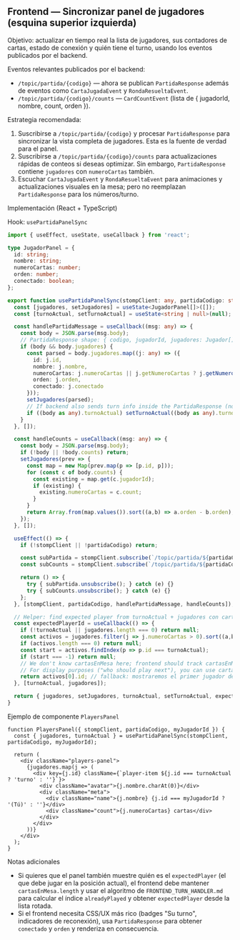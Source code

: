 ## Frontend — Sincronizar panel de jugadores (esquina superior izquierda)

Objetivo: actualizar en tiempo real la lista de jugadores, sus contadores de cartas, estado de conexión y quién tiene el turno, usando los eventos publicados por el backend.

Eventos relevantes publicados por el backend:
- `/topic/partida/{codigo}` — ahora se publican `PartidaResponse` además de eventos como `CartaJugadaEvent` y `RondaResueltaEvent`.
- `/topic/partida/{codigo}/counts` — `CardCountEvent` (lista de { jugadorId, nombre, count, orden }).

Estrategia recomendada:
1. Suscribirse a `/topic/partida/{codigo}` y procesar `PartidaResponse` para sincronizar la vista completa de jugadores. Esta es la fuente de verdad para el panel.
2. Suscribirse a `/topic/partida/{codigo}/counts` para actualizaciones rápidas de conteos si deseas optimizar. Sin embargo, `PartidaResponse` contiene `jugadores` con `numeroCartas` también.
3. Escuchar `CartaJugadaEvent` y `RondaResueltaEvent` para animaciones y actualizaciones visuales en la mesa; pero no reemplazan `PartidaResponse` para los números/turno.

Implementación (React + TypeScript)

Hook: `usePartidaPanelSync`

```ts
import { useEffect, useState, useCallback } from 'react';

type JugadorPanel = {
  id: string;
  nombre: string;
  numeroCartas: number;
  orden: number;
  conectado: boolean;
};

export function usePartidaPanelSync(stompClient: any, partidaCodigo: string, myJugadorId?: string) {
  const [jugadores, setJugadores] = useState<JugadorPanel[]>([]);
  const [turnoActual, setTurnoActual] = useState<string | null>(null);

  const handlePartidaMessage = useCallback((msg: any) => {
    const body = JSON.parse(msg.body);
    // PartidaResponse shape: { codigo, jugadorId, jugadores: Jugador[] }
    if (body && body.jugadores) {
      const parsed = body.jugadores.map((j: any) => ({
        id: j.id,
        nombre: j.nombre,
        numeroCartas: j.numeroCartas || j.getNumeroCartas ? j.getNumeroCartas() : j.numeroCartas,
        orden: j.orden,
        conectado: j.conectado
      }));
      setJugadores(parsed);
      // If backend also sends turn info inside the PartidaResponse (not always), update it
      if ((body as any).turnoActual) setTurnoActual((body as any).turnoActual);
    }
  }, []);

  const handleCounts = useCallback((msg: any) => {
    const body = JSON.parse(msg.body);
    if (!body || !body.counts) return;
    setJugadores(prev => {
      const map = new Map(prev.map(p => [p.id, p]));
      for (const c of body.counts) {
        const existing = map.get(c.jugadorId);
        if (existing) {
          existing.numeroCartas = c.count;
        }
      }
      return Array.from(map.values()).sort((a,b) => a.orden - b.orden);
    });
  }, []);

  useEffect(() => {
    if (!stompClient || !partidaCodigo) return;

    const subPartida = stompClient.subscribe(`/topic/partida/${partidaCodigo}`, handlePartidaMessage);
    const subCounts = stompClient.subscribe(`/topic/partida/${partidaCodigo}/counts`, handleCounts);

    return () => {
      try { subPartida.unsubscribe(); } catch (e) {}
      try { subCounts.unsubscribe(); } catch (e) {}
    };
  }, [stompClient, partidaCodigo, handlePartidaMessage, handleCounts]);

  // Helper: find expected player from turnoActual + jugadores con cartas (same algorithm as backend expectation)
  const expectedPlayerId = useCallback(() => {
    if (!turnoActual || jugadores.length === 0) return null;
    const activos = jugadores.filter(j => j.numeroCartas > 0).sort((a,b)=>a.orden - b.orden);
    if (activos.length === 0) return null;
    const start = activos.findIndex(p => p.id === turnoActual);
    if (start === -1) return null;
    // We don't know cartasEnMesa here; frontend should track cartasEnMesa via CartaJugadaEvent
    // For display purposes ("who should play next"), you can use cartasEnMesa.length if tracked
    return activos[0].id; // fallback: mostraremos el primer jugador del orden como referencia
  }, [turnoActual, jugadores]);

  return { jugadores, setJugadores, turnoActual, setTurnoActual, expectedPlayerId };
}
```

Ejemplo de componente `PlayersPanel`

```tsx
function PlayersPanel({ stompClient, partidaCodigo, myJugadorId }) {
  const { jugadores, turnoActual } = usePartidaPanelSync(stompClient, partidaCodigo, myJugadorId);

  return (
    <div className="players-panel">
      {jugadores.map(j => (
        <div key={j.id} className={`player-item ${j.id === turnoActual ? 'turno' : ''}`}>
          <div className="avatar">{j.nombre.charAt(0)}</div>
          <div className="meta">
            <div className="name">{j.nombre} {j.id === myJugadorId ? '(Tú)' : ''}</div>
            <div className="count">{j.numeroCartas} cartas</div>
          </div>
        </div>
      ))}
    </div>
  );
}
```

Notas adicionales
- Si quieres que el panel también muestre quién es el `expectedPlayer` (el que debe jugar en la posición actual), el frontend debe mantener `cartasEnMesa.length` y usar el algoritmo de `FRONTEND_TURN_HANDLER.md` para calcular el índice `alreadyPlayed` y obtener `expectedPlayer` desde la lista rotada.
- Si el frontend necesita CSS/UX más rico (badges "Su turno", indicadores de reconexión), usa `PartidaResponse` para obtener `conectado` y `orden` y renderiza en consecuencia.
